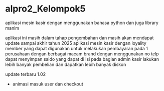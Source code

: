 # alpro2_Kelompok5
aplikasi mesin kasir dengan menggunakan bahasa python dan juga library manim

aplikasi ini masih dalam tahap pengembahan dan masih akan mendapat update sampai akhir tahun 2025
aplikasi mesin kasir dengan loyality member yang dapat digunakan untuk melakukan pembayaran pada 1 perusahaan dengan berbagai macam brand
dengan menggunakan no telp dapat menyimpan saldo yang dapat di isi pada bagian admin kasir
lakukan lebih banyak pembelian dan dapatkan lebih banyak diskon

update terbaru 1.02
- animasi masuk user dan checkout
